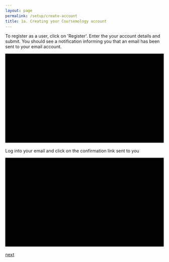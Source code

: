 ```yaml
---
layout: page
permalink: /setup/create-account
title: 1a. Creating your Coursemology account
---
```


To register as a user, click on 'Register'.
Enter the your account details and submit.
You should see a notification informing you that an email has been sent to your email account.

![1A-1](/images/1A-1.gif)

Log into your email and click on the confirmation link sent to you

![1A-2](/images/1A-2.gif)

[next](/setup/account-settings)